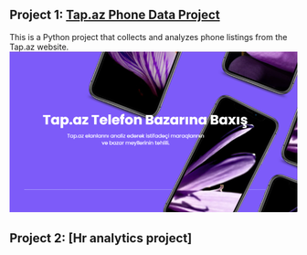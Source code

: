 ## Project 1: [Tap.az Phone Data Project](https://github.com/JalaHuseynova/web-scraping--Tap.az-analysis)
This is a  Python project that collects and analyzes phone listings from the Tap.az website.
![](/Images/Tap.az.png)

## Project 2: [Hr analytics project]
